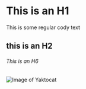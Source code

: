 # This is an H1
This is some regular cody text
## this is an H2
###### This is an H6


![Image of Yaktocat](https://octodex.github.com/images/yaktocat.png)
